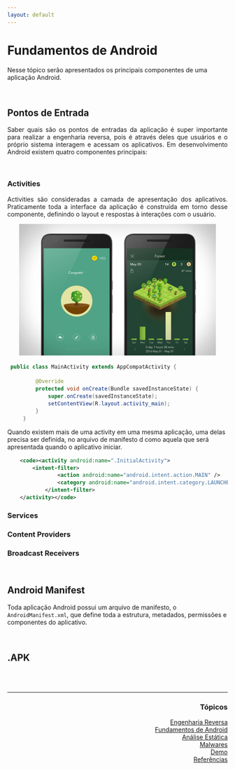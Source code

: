 ```yaml
---
layout: default
---
```


<h1>Fundamentos de Android</h1>
  <p>Nesse tópico serão apresentados os principais componentes de uma aplicação Android.</p>
 
<br>
<h2>Pontos de Entrada</h2>
  <p align="justify">Saber quais são os pontos de entradas da aplicação é super importante para realizar a engenharia reversa, 
  pois é através deles que usuários e o próprio sistema interagem e acessam os aplicativos. 
  Em desenvolvimento Android existem quatro componentes principais:</p>

<br>
<h3>Activities</h3>
  <p align="justify">Activities são consideradas a camada de apresentação dos aplicativos. Praticamente toda a interface da aplicação é construída em torno desse componente, definindo o layout e respostas à interações com o usuário.</p>
 
 <p style="text-align:center;"><img src="./images/forest-app.jpg" width="450" height="300" /></p>
  
   ```java
   	public class MainActivity extends AppCompatActivity {

			@Override
			protected void onCreate(Bundle savedInstanceState) {
				super.onCreate(savedInstanceState);
				setContentView(R.layout.activity_main);
			}
		}
   ```
  
  <p>Quando existem mais de uma activity em uma mesma aplicação, uma delas precisa ser definida, no arquivo de manifesto d como aquela que será apresentada quando o aplicativo iniciar.</p>

```xml
	<code><activity android:name=".InitialActivity">
	  	<intent-filter>
    	  		<action android:name="android.intent.action.MAIN" />
        		<category android:name="android.intent.category.LAUNCHER" />
    		</intent-filter>
  	</activity></code>
```
  
<h3>Services</h3>
<h3>Content Providers</h3>
<h3>Broadcast Receivers</h3>

<br>
<h2>Android Manifest</h2>
  <p>Toda aplicação Android possui um arquivo de manifesto, o <code class="language-plaintext highlighter-rouge">AndroidManifest.xml</code>, 
  que define toda a estrutura, metadados, permissões e componentes do aplicativo.</p>
  
<br>
<h2>.APK</h2>

  
<br><br>
<hr />
<h3 align="right">Tópicos</h3>
<ul align="right">
  <a href="https://darknenblack.github.io/RevEng-Android/">Engenharia Reversa</a><br>
  <a href="https://darknenblack.github.io/RevEng-Android/fundamentos.html">Fundamentos de Android</a><br>
  <a href="https://darknenblack.github.io/RevEng-Android/estatica.html">Análise Estática</a><br>
  <a href="https://darknenblack.github.io/RevEng-Android/malware.html">Malwares</a><br>
  <a href="https://darknenblack.github.io/RevEng-Android/demo.html">Demo</a><br>
  <a href="https://darknenblack.github.io/RevEng-Android/ref.html">Referências</a><br>
</ul>
